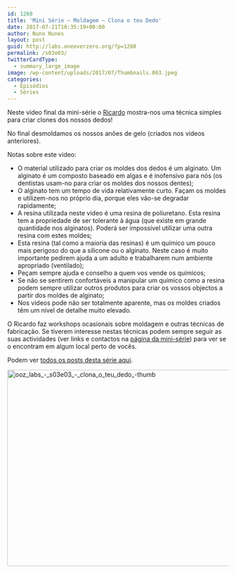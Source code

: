 ```yaml
---
id: 1260
title: 'Mini Série — Moldagem — Clona o teu Dedo'
date: 2017-07-21T10:35:19+00:00
author: Nuno Nunes
layout: post
guid: http://labs.oneoverzero.org/?p=1260
permalink: /s03e03/
twitterCardType:
  - summary_large_image
image: /wp-content/uploads/2017/07/Thumbnails.003.jpeg
categories:
  - Episódios
  - Séries
---
```

Neste video final da mini-série o [Ricardo](http://labs.oneoverzero.org/series/serie-3/convidado-especial-ricardo-pereira/) mostra-nos uma técnica simples para criar clones dos nossos dedos!
  
No final desmoldamos os nossos anões de gelo (criados nos videos anteriores).



Notas sobre este video:

  * O material utilizado para criar os moldes dos dedos é um alginato. Um alginato é um composto baseado em algas e é inofensivo para nós (os dentistas usam-no para criar os moldes dos nossos dentes);
  * O alginato tem um tempo de vida relativamente curto. Façam os moldes e utilizem-nos no próprio dia, porque eles vão-se degradar rapidamente;
  * A resina utilizada neste video é uma resina de poliuretano. Esta resina tem a propriedade de ser tolerante à água (que existe em grande quantidade nos alginatos). Poderá ser impossível utilizar uma outra resina com estes moldes;
  * Esta resina (tal como a maioria das resinas) é um químico um pouco mais perigoso do que a silicone ou o alginato. Neste caso é muito importante pedirem ajuda a um adulto e trabalharem num ambiente apropriado (ventilado);
  * Peçam sempre ajuda e conselho a quem vos vende os químicos;
  * Se não se sentirem confortáveis a manipular um químico como a resina podem sempre utilizar outros produtos para criar os vossos objectos a partir dos moldes de alginato;
  * Nos videos pode não ser totalmente aparente, mas os moldes criados têm um nível de detalhe muito elevado.

O Ricardo faz workshops ocasionais sobre moldagem e outras técnicas de fabricação. Se tiverem interesse nestas técnicas podem sempre seguir as suas actividades (ver links e contactos na [página da mini-série](http://labs.oneoverzero.org/series/serie-3/)) para ver se o encontram em algum local perto de vocês.

Podem ver [todos os posts desta série aqui](http://labs.oneoverzero.org/series/serie-3/).

[<img class="aligncenter size-large wp-image-1207" src="http://labs.oneoverzero.org/wp-content/uploads/2017/07/Thumbnails.003.jpeg" alt="ooz_labs_-_s03e03_-_clona_o_teu_dedo_-thumb" width="792" height="446" />](http://labs.oneoverzero.org/wp-content/uploads/2017/07/Thumbnails.003.jpeg)
